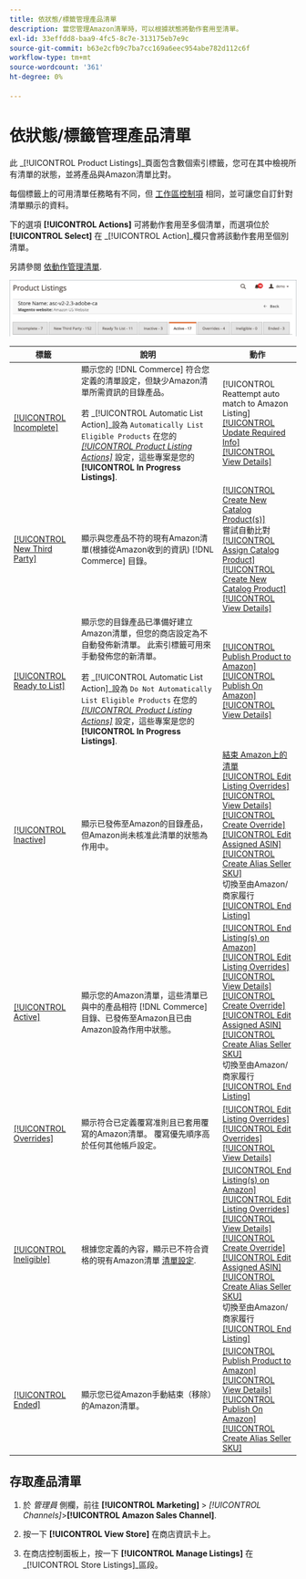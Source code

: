 ```yaml
---
title: 依狀態/標籤管理產品清單
description: 當您管理Amazon清單時，可以根據狀態將動作套用至清單。
exl-id: 33effdd8-baa9-4fc5-8c7e-313175eb7e9c
source-git-commit: b63e2cfb9c7ba7cc169a6eec954abe782d112c6f
workflow-type: tm+mt
source-wordcount: '361'
ht-degree: 0%

---
```


# 依狀態/標籤管理產品清單

此 _[!UICONTROL Product Listings]_頁面包含數個索引標籤，您可在其中檢視所有清單的狀態，並將產品與Amazon清單比對。

每個標籤上的可用清單任務略有不同，但 [工作區控制項](./workspace-controls.md) 相同，並可讓您自訂針對清單顯示的資料。

下的選項 **[!UICONTROL Actions]** 可將動作套用至多個清單，而選項位於 **[!UICONTROL Select]** 在 _[!UICONTROL Action]_欄只會將該動作套用至個別清單。

另請參閱 [依動作管理清單](./managing-listings-by-action.md).

![產品清單標籤](assets/amazon-product-listings-tabs.png)

| 標籤 | 說明 | 動作 |
|--- |--- |--- |
| [[!UICONTROL Incomplete]](./incomplete-listings.md) | 顯示您的 [!DNL Commerce] 符合您定義的清單設定，但缺少Amazon清單所需資訊的目錄產品。<br><br>若 _[!UICONTROL Automatic List Action]_設為 `Automatically List Eligible Products` 在您的 [_[!UICONTROL Product Listing Actions]_](./product-listing-actions.md) 設定，這些專案是您的&#x200B;**[!UICONTROL In Progress Listings]**. | [!UICONTROL Reattempt auto match to Amazon Listing]<br>[[!UICONTROL Update Required Info]](./amazon-manually-update-incomplete-listing.md)<br>[[!UICONTROL View Details]](./product-listing-details.md) |
| [[!UICONTROL New Third Party]](./new-third-party-listings.md) | 顯示與您產品不符的現有Amazon清單(根據從Amazon收到的資訊) [!DNL Commerce] 目錄。 | [[!UICONTROL Create New Catalog Product(s)]](./creating-assigning-catalog-products.md)<br>嘗試自動比對<br>[[!UICONTROL Assign Catalog Product]](./creating-assigning-catalog-products.md)<br>[[!UICONTROL Create New Catalog Product]](./creating-assigning-catalog-products.md)<br>[[!UICONTROL View Details]](./product-listing-details.md) |
| [[!UICONTROL Ready to List]](./ready-to-list.md) | 顯示您的目錄產品已準備好建立Amazon清單，但您的商店設定為不自動發佈新清單。 此索引標籤可用來手動發佈您的新清單。<br><br>若 _[!UICONTROL Automatic List Action]_設為 `Do Not Automatically List Eligible Products` 在您的 [_[!UICONTROL Product Listing Actions]_](./product-listing-actions.md) 設定，這些專案是您的&#x200B;**[!UICONTROL In Progress Listings]**. | [[!UICONTROL Publish Product to Amazon]](./publish-listings-manually.md)<br>[[!UICONTROL Publish On Amazon]](./publish-listings-manually.md)<br>[[!UICONTROL View Details]](./product-listing-details.md) |
| [[!UICONTROL Inactive]](./inactive-listings.md) | 顯示已發佈至Amazon的目錄產品，但Amazon尚未核准此清單的狀態為作用中。 | [結束 Amazon上的清單](./end-listings-manually.md)<br>[[!UICONTROL Edit Listing Overrides]](./creating-editing-overrides.md)<br>[[!UICONTROL View Details]](./product-listing-details.md)<br>[[!UICONTROL Create Override]](./creating-editing-overrides.md)<br>[[!UICONTROL Edit Assigned ASIN]](./edit-assigned-asin.md)<br>[[!UICONTROL Create Alias Seller SKU]](./create-alias-seller-sku.md#region-specific)<br>切換至由Amazon/商家履行<br>[[!UICONTROL End Listing]](./end-listings-manually.md) |
| [[!UICONTROL Active]](./active-listings.md) | 顯示您的Amazon清單，這些清單已與中的產品相符 [!DNL Commerce] 目錄、已發佈至Amazon且已由Amazon設為作用中狀態。 | [[!UICONTROL End Listing(s) on Amazon]](./end-listings-manually.md)<br>[[!UICONTROL Edit Listing Overrides]](./creating-editing-overrides.md)<br>[[!UICONTROL View Details]](./product-listing-details.md)<br>[[!UICONTROL Create Override]](./creating-editing-overrides.md)<br>[[!UICONTROL Edit Assigned ASIN]](./edit-assigned-asin.md)<br>[[!UICONTROL Create Alias Seller SKU]](./create-alias-seller-sku.md#region-specific)<br>切換至由Amazon/商家履行<br>[[!UICONTROL End Listing]](./end-listings-manually.md) |
| [[!UICONTROL Overrides]](./overrides.md) | 顯示符合已定義覆寫准則且已套用覆寫的Amazon清單。 覆寫優先順序高於任何其他帳戶設定。 | [[!UICONTROL Edit Listing Overrides]](./creating-editing-overrides.md)<br>[[!UICONTROL Edit Overrides]](./creating-editing-overrides.md)<br>[[!UICONTROL View Details]](./product-listing-details.md) |
| [[!UICONTROL Ineligible]](./ineligible-listings.md) | 根據您定義的內容，顯示已不符合資格的現有Amazon清單 [清單設定](./listing-settings.md). | [[!UICONTROL End Listing(s) on Amazon]](./end-listings-manually.md)<br>[[!UICONTROL Edit Listing Overrides]](./creating-editing-overrides.md)<br>[[!UICONTROL View Details]](./product-listing-details.md)<br>[[!UICONTROL Create Override]](./creating-editing-overrides.md)<br>[[!UICONTROL Edit Assigned ASIN]](./edit-assigned-asin.md)<br>[[!UICONTROL Create Alias Seller SKU]](./create-alias-seller-sku.md#region-specific)<br>切換至由Amazon/商家履行<br>[[!UICONTROL End Listing]](./end-listings-manually.md) |
| [[!UICONTROL Ended]](./ended-listings.md) | 顯示您已從Amazon手動結束（移除）的Amazon清單。 | [[!UICONTROL Publish Product to Amazon]](./publish-listings-manually.md)<br>[[!UICONTROL View Details]](./product-listing-details.md)<br>[[!UICONTROL Publish On Amazon]](./publish-listings-manually.md)<br>[[!UICONTROL Create Alias Seller SKU]](./create-alias-seller-sku.md#region-specific) |

## 存取產品清單

1. 於 _管理員_ 側欄，前往 **[!UICONTROL Marketing]** > _[!UICONTROL Channels]_>**[!UICONTROL Amazon Sales Channel]**.

1. 按一下 **[!UICONTROL View Store]** 在商店資訊卡上。

1. 在商店控制面板上，按一下 **[!UICONTROL Manage Listings]** 在 _[!UICONTROL Store Listings]_區段。
